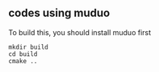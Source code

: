## codes using muduo

To build this, you should install muduo first

```shell
mkdir build
cd build
cmake ..
```
